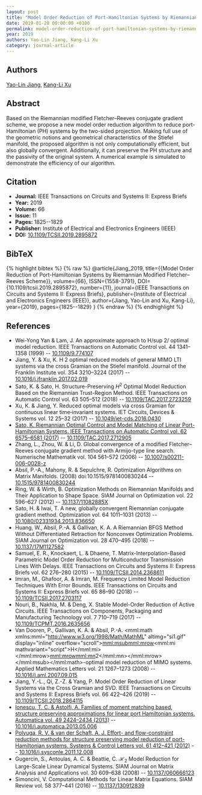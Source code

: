 ```yaml
---
layout: post
title: "Model Order Reduction of Port-Hamiltonian Systems by Riemannian Modified Fletcher–Reeves Scheme"
date: 2019-01-28 00:00:00 +0100
permalink: model-order-reduction-of-port-hamiltonian-systems-by-riemannian-modified-fletcher-reeves-scheme
year: 2019
authors: Yao-Lin Jiang, Kang-Li Xu
category: journal-article
---
```

 
## Authors
[Yao-Lin Jiang](authors/yaolin-jiang), [Kang-Li Xu](authors/kangli-xu)
 
## Abstract
Based on the Riemannian modified Fletcher–Reeves conjugate gradient scheme, we propose a new model order reduction algorithm to reduce port-Hamiltonian (PH) systems by the two-sided projection. Making full use of the geometric notions and geometrical characteristics of the Stiefel manifold, the proposed algorithm is not only computationally efficient, but also globally convergent. Additionally, it can preserve the PH structure and the passivity of the original system. A numerical example is simulated to demonstrate the efficiency of our algorithm.
 
## Citation
- **Journal:** IEEE Transactions on Circuits and Systems II: Express Briefs
- **Year:** 2019
- **Volume:** 66
- **Issue:** 11
- **Pages:** 1825--1829
- **Publisher:** Institute of Electrical and Electronics Engineers (IEEE)
- **DOI:** [10.1109/TCSII.2019.2895872](https://doi.org/10.1109/TCSII.2019.2895872)
 
## BibTeX
{% highlight bibtex %}
{% raw %}
@article{Jiang_2019,
  title={{Model Order Reduction of Port-Hamiltonian Systems by Riemannian Modified Fletcher–Reeves Scheme}},
  volume={66},
  ISSN={1558-3791},
  DOI={10.1109/tcsii.2019.2895872},
  number={11},
  journal={IEEE Transactions on Circuits and Systems II: Express Briefs},
  publisher={Institute of Electrical and Electronics Engineers (IEEE)},
  author={Jiang, Yao-Lin and Xu, Kang-Li},
  year={2019},
  pages={1825--1829}
}
{% endraw %}
{% endhighlight %}
 
## References
- Wei-Yong Yan & Lam, J. An approximate approach to H/sup 2/ optimal model reduction. IEEE Transactions on Automatic Control vol. 44 1341–1358 (1999) -- [10.1109/9.774107](https://doi.org/10.1109/9.774107)
- Jiang, Y. & Xu, K. H 2 optimal reduced models of general MIMO LTI systems via the cross Gramian on the Stiefel manifold. Journal of the Franklin Institute vol. 354 3210–3224 (2017) -- [10.1016/j.jfranklin.2017.02.019](https://doi.org/10.1016/j.jfranklin.2017.02.019)
- Sato, K. & Sato, H. Structure-Preserving $H^2$ Optimal Model Reduction Based on the Riemannian Trust-Region Method. IEEE Transactions on Automatic Control vol. 63 505–512 (2018) -- [10.1109/TAC.2017.2723259](https://doi.org/10.1109/TAC.2017.2723259)
- Xu, K. & Jiang, Y. Reduced  optimal models via cross Gramian for continuous linear time‐invariant systems. IET Circuits, Devices &amp; Systems vol. 12 25–32 (2017) -- [10.1049/iet-cds.2016.0430](https://doi.org/10.1049/iet-cds.2016.0430)
- [Sato, K. Riemannian Optimal Control and Model Matching of Linear Port-Hamiltonian Systems. IEEE Transactions on Automatic Control vol. 62 6575–6581 (2017)](riemannian-optimal-control-and-model-matching-of-linear-port-hamiltonian-systems) -- [10.1109/TAC.2017.2712905](https://doi.org/10.1109/TAC.2017.2712905)
- Zhang, L., Zhou, W. & Li, D. Global convergence of a modified Fletcher–Reeves conjugate gradient method with Armijo-type line search. Numerische Mathematik vol. 104 561–572 (2006) -- [10.1007/s00211-006-0028-z](https://doi.org/10.1007/s00211-006-0028-z)
- Absil, P.-A., Mahony, R. & Sepulchre, R. Optimization Algorithms on Matrix Manifolds. (2008) doi:10.1515/9781400830244 -- [10.1515/9781400830244](https://doi.org/10.1515/9781400830244)
- Ring, W. & Wirth, B. Optimization Methods on Riemannian Manifolds and Their Application to Shape Space. SIAM Journal on Optimization vol. 22 596–627 (2012) -- [10.1137/11082885X](https://doi.org/10.1137/11082885X)
- Sato, H. & Iwai, T. A new, globally convergent Riemannian conjugate gradient method. Optimization vol. 64 1011–1031 (2013) -- [10.1080/02331934.2013.836650](https://doi.org/10.1080/02331934.2013.836650)
- Huang, W., Absil, P.-A. & Gallivan, K. A. A Riemannian BFGS Method Without Differentiated Retraction for Nonconvex Optimization Problems. SIAM Journal on Optimization vol. 28 470–495 (2018) -- [10.1137/17M1127582](https://doi.org/10.1137/17M1127582)
- Samuel, E. R., Knockaert, L. & Dhaene, T. Matrix-Interpolation-Based Parametric Model Order Reduction for Multiconductor Transmission Lines With Delays. IEEE Transactions on Circuits and Systems II: Express Briefs vol. 62 276–280 (2015) -- [10.1109/TCSII.2014.2368611](https://doi.org/10.1109/TCSII.2014.2368611)
- Imran, M., Ghafoor, A. & Imran, M. Frequency Limited Model Reduction Techniques With Error Bounds. IEEE Transactions on Circuits and Systems II: Express Briefs vol. 65 86–90 (2018) -- [10.1109/TCSII.2017.2703117](https://doi.org/10.1109/TCSII.2017.2703117)
- Nouri, B., Nakhla, M. & Deng, X. Stable Model-Order Reduction of Active Circuits. IEEE Transactions on Components, Packaging and Manufacturing Technology vol. 7 710–719 (2017) -- [10.1109/TCPMT.2016.2635656](https://doi.org/10.1109/TCPMT.2016.2635656)
- Van Dooren, P., Gallivan, K. A. & Absil, P.-A. <mml:math xmlns:mml="http://www.w3.org/1998/Math/MathML" altimg="si1.gif" display="inline" overflow="scroll"><mml:msub><mml:mrow><mml:mi mathvariant="script">H</mml:mi></mml:mrow><mml:mrow><mml:mn>2</mml:mn></mml:mrow></mml:msub></mml:math>-optimal model reduction of MIMO systems. Applied Mathematics Letters vol. 21 1267–1273 (2008) -- [10.1016/j.aml.2007.09.015](https://doi.org/10.1016/j.aml.2007.09.015)
- Jiang, Y.-L., Qi, Z.-Z. & Yang, P. Model Order Reduction of Linear Systems via the Cross Gramian and SVD. IEEE Transactions on Circuits and Systems II: Express Briefs vol. 66 422–426 (2019) -- [10.1109/TCSII.2018.2864115](https://doi.org/10.1109/TCSII.2018.2864115)
- [Ionescu, T. C. & Astolfi, A. Families of moment matching based, structure preserving approximations for linear port Hamiltonian systems. Automatica vol. 49 2424–2434 (2013)](families-of-moment-matching-based-structure-preserving-approximations-for-linear-port-hamiltonian-systems) -- [10.1016/j.automatica.2013.05.006](https://doi.org/10.1016/j.automatica.2013.05.006)
- [Polyuga, R. V. & van der Schaft, A. J. Effort- and flow-constraint reduction methods for structure preserving model reduction of port-Hamiltonian systems. Systems &amp; Control Letters vol. 61 412–421 (2012)](effort-and-flow-constraint-reduction-methods-for-structure-preserving-model-reduction-of-port-hamiltonian-systems) -- [10.1016/j.sysconle.2011.12.008](https://doi.org/10.1016/j.sysconle.2011.12.008)
- Gugercin, S., Antoulas, A. C. & Beattie, C. $\mathcal{H}_2$ Model Reduction for Large-Scale Linear Dynamical Systems. SIAM Journal on Matrix Analysis and Applications vol. 30 609–638 (2008) -- [10.1137/060666123](https://doi.org/10.1137/060666123)
- Simoncini, V. Computational Methods for Linear Matrix Equations. SIAM Review vol. 58 377–441 (2016) -- [10.1137/130912839](https://doi.org/10.1137/130912839)


